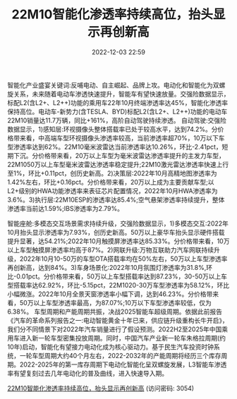 ﻿---
title: 22M10智能化渗透率持续高位，抬头显示再创新高
date: 2022-12-03 22:59
tags:
- 智能汽车
updated: 
---

智能化产业盛宴关键词:反哺电动、自主崛起、品牌上攻。电动化和智能化为双螺旋关系，未来随着电动车渗透快速提升，智能车有望快速放量。交强险数据显示，标配L2(含L2+、L2++)功能的乘用车22年10月终端渗透率达45%，智能化渗透率保持高位。电动车-新势力(含TESLA、BYD)标配L2(含L2+、L2++)功能的电动车22M10销量达11.7万辆，同比+161%，高阶自动驾驶持续渗透。
自动驾驶:交强险数据显示，1)感知层:环视摄像头整体搭载率已处于较高水平，达到74.2%。分价格带来看，中高端车型环视摄像头渗透率较高，当前渗透率超70%，10万以下车型渗透率达到62%。22M10毫米波雷达当前渗透率达10.26%，环比-2.41pct，短期下沉。分价格带来看，20万以上车型为毫米波雷达渗透率提升的主发力车型，22M1050万以上车型毫米波雷达渗透率稳定提升;22M10激光雷达渗透率快速上行至1%，环比+0.11pct，创历史新高。2)决策层:2022年10月高精地图渗透率为1.42%左右，环比+0.16pct。分价格带来看，20万以上成为主要贡献车型;以L2+级别的HWA功能渗透率来表征芯片配置情况，2022年10月HWA渗透率为3.6%。3)执行层:22M10ESP的渗透率达85.4%;空气悬架渗透率持续提升，整体渗透率当前达1.59%;IBS渗透率为2.79%。
<!-- more -->
智能座舱:多模态交互场景需求持续升级，交强险数据显示，1)多模态交互:2022年10月抬头显示渗透率为7.93%，创历史新高。50万以上豪华车抬头显示硬件搭载提升显著，达54.21%;2022年10月触摸屏渗透率达85.33%。分价格带来看，10万以上车型触摸屏渗透率均高于87%。2)网联升级:万物互联助力汽车网联持续升级，2022年10月10-50万的车型OTA搭载率均在50%左右，50万以上车型渗透率再创新高，达到84%。3)车身场景化:2022年10月氛围灯渗透率为31.8%,环比-0.01pct。分价格带来看，50万以上车型搭载率达到87.23%，30-50万以上车型搭载率达62.92%，环比-5.15pct，22M1020-30万车型渗透率为58.12%，环比小幅微涨。2022年10月全景天窗渗透率小幅下调，达到46.23%。分价格带来看，50万以上车型渗透率最高，为87.07%;10万以下车型渗透率较低，仅为6.38%。
车型周期和产能周期共振，决战2025智能车超级周期。依据此前报告《汽车的革命系列报告之一:电动智能黄金十年已来，供应链升级重构长牛开启》，我们分不同情景下对2022年汽车销量进行了假设预测。2022H2至2025年中国乘用车进入新一轮车型密集投放周期。同时，中国汽车产业新一轮车朱格拉周期(约10年)启动，智能化有望接力电动化成为核心驱动力。基于民生汽车投资时钟系统，一轮车型周期大约40个月左右，2022-2032年的产能周期将经历三个库存周期。2022-2025年的第一库存周期下电动化智能化呈双螺旋发展，L3智能车渗透率有望复刻过去几年电动化的普及曲线，进入快速导入期。

[22M10智能化渗透率持续高位，抬头显示再创新高](https://url12.ctfile.com/f/3948612-739738787-e80e8c?p=3054)
(访问密码: 3054)

